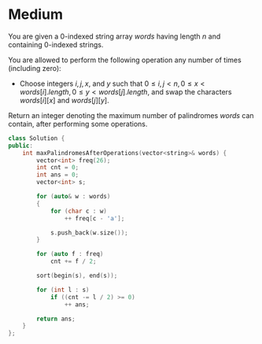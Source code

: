 # Medium

You are given a 0-indexed string array $words$ having length $n$ and containing 0-indexed strings.

You are allowed to perform the following operation any number of times (including zero):

- Choose integers $i, j, x,$ and $y$ such that $0 \leq i, j < n, 0 \leq x < words[i].length, 0 \leq y < words[j].length$, and swap the characters $words[i][x]$ and $words[j][y]$.

Return an integer denoting the maximum number of palindromes $words$ can contain, after performing some operations.

```cpp
class Solution {
public:
    int maxPalindromesAfterOperations(vector<string>& words) {
        vector<int> freq(26);
        int cnt = 0;
        int ans = 0;
        vector<int> s;

        for (auto& w : words)
        {
            for (char c : w)
                ++ freq[c - 'a'];

            s.push_back(w.size());
        }

        for (auto f : freq)
            cnt += f / 2;

        sort(begin(s), end(s));

        for (int l : s)
            if ((cnt -= l / 2) >= 0)
                ++ ans;

        return ans;
    }
};
```
